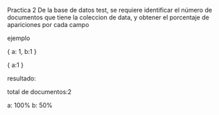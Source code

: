 Practica 2
De la base de datos test, se requiere identificar el número de documentos que tiene la coleccion de data,
y obtener el porcentaje de apariciones por cada campo

ejemplo

{
a: 1,
b:1
}

{
a:1
}

resultado:

total de documentos:2

a: 100%
b: 50%
